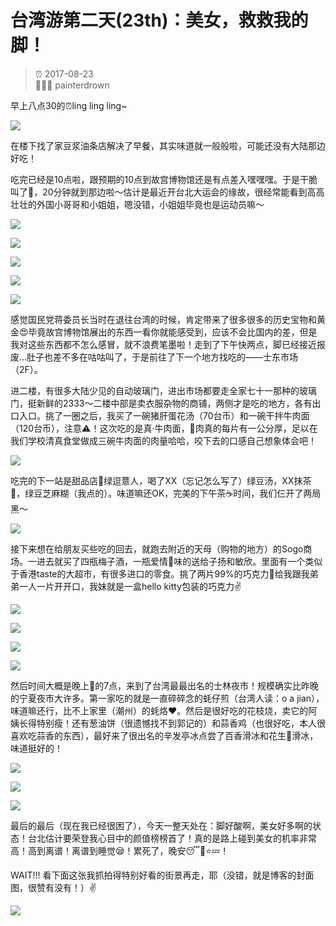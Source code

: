 # 台湾游第二天(23th)：美女，救救我的脚！

> ⏰ 2017-08-23<br/>
> 👨🏻‍💻 painterdrown

早上八点30的⏰ling ling ling~

![](images/zaocan.png)

在楼下找了家豆浆油条店解决了早餐，其实味道就一般般啦，可能还没有大陆那边好吃！

吃完已经是10点啦，跟预期的10点到故宫博物馆还是有点差入嘿嘿嘿。于是干脆叫了🚕，20分钟就到那边啦～估计是最近开台北大运会的缘故，很经常能看到高高壮壮的外国小哥哥和小姐姐，嗯没错，小姐姐毕竟也是运动员嘛～

![](images/bowuguan1.png)

![](images/bowuguan2.png)

![](images/bowuguan3.png)

![](images/bowuguan4.png)

![](images/bowuguan5.png)

感觉国民党蒋委员长当时在退往台湾的时候，肯定带来了很多很多的历史宝物和黄金😍毕竟故宫博物馆展出的东西一看你就能感受到，应该不会比国内的差，但是我对这些东西都不怎么感冒，就不浪费笔墨啦！走到了下午快两点，脚已经接近报废…肚子也差不多在咕咕叫了，于是前往了下一个地方找吃的——士东市场（2F）。

进二楼，有很多大陆少见的自动玻璃门，进出市场都要走全家七十一那种的玻璃门，挺新鲜的2333～二楼中部是卖衣服杂物的商铺，两侧才是吃的地方，各有出口入口。挑了一圈之后，我买了一碗猪肝蛋花汤（70台币）和一碗干拌牛肉面（120台币），注意⚠️！这次吃的是真·牛肉面，🐂肉真的每片有一公分厚，足以在我们学校清真食堂做成三碗牛肉面的肉量哈哈，咬下去的口感自己想象体会吧！

![](images/chide1.png)

吃完的下一站是甜品店🍮绿逗薏人，喝了XX（忘记怎么写了）绿豆汤，XX抹茶🍵，绿豆芝麻糊（我点的）。味道嘛还OK，完美的下午茶☕️时间，我们仨开了两局黑～

![](images/jiejing1.png)

接下来想在给朋友买些吃的回去，就跑去附近的天母（购物的地方）的Sogo商场。一进去就买了四瓶梅子酒，一瓶爱情💓味的送给子扬和敏欣。里面有一个类似于香港taste的大超市，有很多进口的零食。挑了两片99%的巧克力🍫给我跟我弟弟一人一片开开口，我妹就是一盒hello kitty包装的巧克力✌️

![](images/jiejing2.png)

![](images/jiejing3.png)

![](images/jiejing4.png)

![](images/jiejing5.png)

然后时间大概是晚上🌃的7点，来到了台湾最最出名的士林夜市！规模确实比昨晚的宁夏夜市大许多。第一家吃的就是一直碎碎念的蚝仔煎（台湾人读：o a jian），味道嘛还行，比不上家里（潮州）的蚝烙❤️。然后是很好吃的花枝烧，卖它的阿姨长得特别瘦！还有葱油饼（很遗憾找不到郭记的）和蒜香鸡（也很好吃，本人很喜欢吃蒜香的东西），最好来了很出名的辛发亭冰点尝了百香滑冰和花生🥜滑冰，味道挺好的！

![](images/chide2.png)

![](images/chide3.png)

![](images/chide4.png)

最后的最后（现在我已经很困了），今天一整天处在：脚好酸啊，美女好多啊的状态！台北估计要荣登我心目中的颜值榜榜首了！真的是路上碰到美女的机率非常高！高到离谱！离谱到睡觉😪！累死了，晚安😴🌙⭐️💤！

WAIT!!! 看下面这张我抓拍得特别好看的街景再走，耶（没错，就是博客的封面图，很赞有没有！）✌️

![](images/jiejing6.png)
